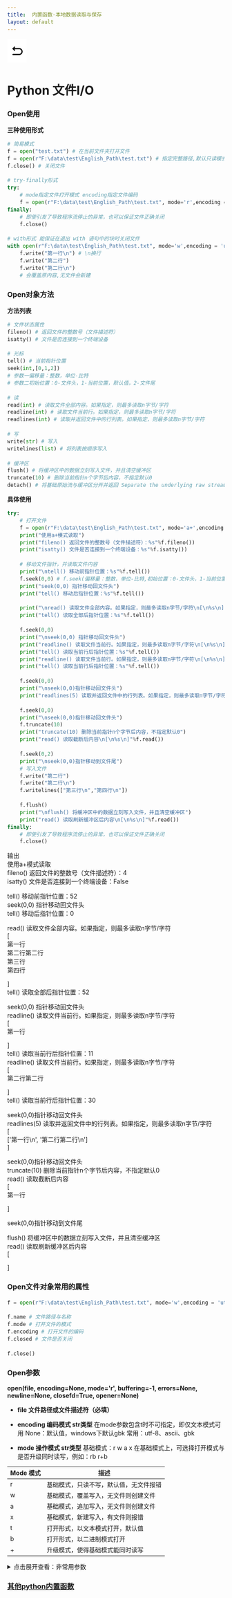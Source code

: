```yaml
---
title:  内置函数-本地数据读取与保存
layout: default
---
```

[![返回](/assets/images/back.png)](../../../../2022/07/05/Python_Index.html)

# Python 文件I/O

### Open使用

**三种使用形式**
```python
# 简易模式
f = open("test.txt") # 在当前文件夹打开文件
f = open(r"F:\data\test\English_Path\test.txt") # 指定完整路径,默认只读模式
f.close() # 关闭文件

# try-finally形式
try:
    # mode指定文件打开模式 encoding指定文件编码
    f = open(r"F:\data\test\English_Path\test.txt", mode='r',encoding = 'utf-8')
finally:
    # 即使引发了导致程序流停止的异常，也可以保证文件正确关闭
    f.close()

# with形式 能保证在退出 with 语句中的块时关闭文件
with open(r"F:\data\test\English_Path\test.txt", mode='w',encoding = 'utf-8') as f:
    f.write("第一行\n") # \n换行
    f.write("第二行")
    f.write("第二行\n")
    # 会覆盖原内容,无文件会新建
```

### Open对象方法

**方法列表**

```python
# 文件状态属性
fileno() # 返回文件的整数号（文件描述符）
isatty() # 文件是否连接到一个终端设备

# 光标
tell() # 当前指针位置
seek(int,[0,1,2]) 
# 参数一偏移量：整数，单位-比特
# 参数二初始位置：0-文件头，1-当前位置，默认值，2-文件尾

# 读
read(int) # 读取文件全部内容。如果指定，则最多读取n字节/字符
readline(int) # 读取文件当前行。如果指定，则最多读取n字节/字符
readlines(int) # 读取并返回文件中的行列表。如果指定，则最多读取n字节/字符

# 写
write(str) # 写入
writelines(list) # 将列表按顺序写入

# 缓冲区
flush() # 将缓冲区中的数据立刻写入文件，并且清空缓冲区
truncate(10) # 删除当前指针n个字节后内容，不指定默认0
detach() # 将基础原始流与缓冲区分开并返回 Separate the underlying raw stream from the buffer and return it.
```

**具体使用**

```python
try:
    # 打开文件
    f = open(r"F:\data\test\English_Path\test.txt", mode='a+',encoding = 'utf-8')
    print("使用a+模式读取")
    print("fileno() 返回文件的整数号（文件描述符）：%s"%f.fileno())
    print("isatty() 文件是否连接到一个终端设备：%s"%f.isatty())
    
    # 移动文件指针，并读取文件内容
    print("\ntell() 移动前指针位置：%s"%f.tell())
    f.seek(0,0) # f.seek(偏移量：整数，单位-比特,初始位置：0-文件头，1-当前位置，默认值，2-文件尾)
    print("seek(0,0) 指针移动回文件头")
    print("tell() 移动后指针位置：%s"%f.tell())
    
    print("\nread() 读取文件全部内容。如果指定，则最多读取n字节/字符\n[\n%s\n]"%f.read())
    print("tell() 读取全部后指针位置：%s"%f.tell())
    
    f.seek(0,0)
    print("\nseek(0,0) 指针移动回文件头")
    print("readline() 读取文件当前行。如果指定，则最多读取n字节/字符\n[\n%s\n]"%f.readline())
    print("tell() 读取当前行后指针位置：%s"%f.tell())
    print("readline() 读取文件当前行。如果指定，则最多读取n字节/字符\n[\n%s\n]"%f.readline())
    print("tell() 读取当前行后指针位置：%s"%f.tell())
    
    f.seek(0,0)
    print("\nseek(0,0)指针移动回文件头")
    print("readlines(5) 读取并返回文件中的行列表。如果指定，则最多读取n字节/字符\n[\n%s\n]"%f.readlines(5))
    
    f.seek(0,0)
    print("\nseek(0,0)指针移动回文件头")
    f.truncate(10) 
    print("truncate(10) 删除当前指针n个字节后内容，不指定默认0")
    print("read() 读取截断后内容\n[\n%s\n]"%f.read())
    
    f.seek(0,2)
    print("\nseek(0,0)指针移动到文件尾")
    # 写入文件
    f.write("第二行")
    f.write("第二行\n")
    f.writelines(["第三行\n","第四行\n"])
    
    f.flush()
    print("\nflush() 将缓冲区中的数据立刻写入文件，并且清空缓冲区")
    print("read() 读取刷新缓冲区后内容\n[\n%s\n]"%f.read())
finally:
    # 即使引发了导致程序流停止的异常，也可以保证文件正确关闭
    f.close()
```
输出  
使用a+模式读取  
fileno() 返回文件的整数号（文件描述符）：4  
isatty() 文件是否连接到一个终端设备：False  

tell() 移动前指针位置：52  
seek(0,0) 指针移动回文件头  
tell() 移动后指针位置：0  

read() 读取文件全部内容。如果指定，则最多读取n字节/字符  
[  
第一行  
第二行第二行  
第三行  
第四行  
  
]  
tell() 读取全部后指针位置：52  
  
seek(0,0) 指针移动回文件头  
readline() 读取文件当前行。如果指定，则最多读取n字节/字符  
[  
第一行  
  
]  
tell() 读取当前行后指针位置：11  
readline() 读取文件当前行。如果指定，则最多读取n字节/字符  
[  
第二行第二行  
  
]  
tell() 读取当前行后指针位置：30  
  
seek(0,0)指针移动回文件头  
readlines(5) 读取并返回文件中的行列表。如果指定，则最多读取n字节/字符  
[  
['第一行\n', '第二行第二行\n']  
]  
  
seek(0,0)指针移动回文件头  
truncate(10) 删除当前指针n个字节后内容，不指定默认0  
read() 读取截断后内容  
[  
第一行  
  
]  
  
seek(0,0)指针移动到文件尾  
  
flush() 将缓冲区中的数据立刻写入文件，并且清空缓冲区  
read() 读取刷新缓冲区后内容  
[  
  
]  

### Open文件对象常用的属性

```python
f = open(r"F:\data\test\English_Path\test.txt", mode='w',encoding = 'utf-8')

f.name # 文件路径与名称
f.mode # 打开文件的模式
f.encoding # 打开文件的编码
f.closed # 文件是否关闭

f.close()
```

### Open参数

**open(file, encoding=None, mode='r', buffering=-1, errors=None, newline=None, closefd=True, opener=None)**

- **file 文件路径或文件描述符（必填）** 

- **encoding 编码模式 str类型**
  在mode参数包含t时不可指定，即仅文本模式可用
  None：默认值，windows下默认gbk
  常用：utf-8、ascii、gbk

- **mode 操作模式 str类型**
  基础模式：r w a x
  在基础模式上，可选择打开模式与是否升级同时读写，例如：rb r+b

|Mode 模式|描述|
|--|--|
|r |基础模式，只读不写，默认值，无文件报错|
|w |基础模式，覆盖写入，无文件则创建文件|
|a |基础模式，追加写入，无文件则创建文件|
|x |基础模式，新建写入，有文件则报错|
| t|打开形式，以文本模式打开，默认值|
| b|打开形式，以二进制模式打开|
| +|升级模式，使得基础模式能同时读写|

<details>
<summary>点击展开查看：非常用参数</summary>
<p>

<h4>buffering 缓冲设置 [-1,0,1]</h4>
  -1：默认值，使用系统默认缓冲机制<br>
  0:不使用缓冲，直接读写磁盘<br>
  1:单行缓冲<br>

<h4>errors 编解码报错的处理模式 str类型</h4>
  在mode参数包含t时不可指定，即仅文本模式可用<br>
  常用模式：<br>
  strict：编解码错误则报错<br>
  ignore：编解码出现错误会忽略，不报错<br>
  replace：编解码出现错误不会报错，会用“?”替代要写入或读取的无法解析的数据<br>

<h4>newline 换行符设置，str类型</h4>
  None（默认）、"\r"、"\n"、"\r\n"<br>

<h4>closefd 控制file参数的传入值类型 bool类型</h4>
  True：默认，file参数可以是表示文件路径的字符串，也可以是文件描述符<br>
  False：file参数只能是文件描述符，传入字符串会报错。<br>

<h4>opener</h4>
  传递一个可调用的 opener 来使用自定义 opener<br>
  <pre style="color:white">
  import os
  dir_fd = os.open('somedir', os.O_RDONLY)
  def opener(path, flags):
      return os.open(path, flags, dir_fd=dir_fd)

  with open('spamspam.txt', 'w', opener=opener) as f:
      print('This will be written to somedir/spamspam.txt', file=f)

  os.close(dir_fd)  # 不要泄漏文件描述符
  </pre><br>
  参考链接：<br>
  https://stackoverflow.com/questions/37241711/what-is-the-use-of-opener-argument-in-built-in-open-function
</p>
</details>

### [其他python内置函数](../../../../2022/08/03/Python-Built-in-functions_Note.html)